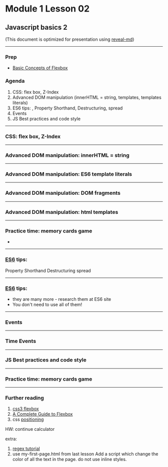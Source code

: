 # Module 1 Lesson 02
## Javascript basics 2
(This document is optimized for presentation using [reveal-md](https://github.com/webpro/reveal-md))

---

### Prep
- [Basic Concepts of Flexbox](https://developer.mozilla.org/en-US/docs/Web/CSS/CSS_Flexible_Box_Layout/Basic_Concepts_of_Flexbox)

### Agenda
1. CSS: flex box, Z-Index
2. Advanced DOM manipulation (innerHTML = string, templates, templates literals)
3. ES6 tips:  , Property Shorthand, Destructuring, spread
4. Events
5. JS Best practices and code style


---

### CSS: flex box, Z-Index

---

### Advanced DOM manipulation: innerHTML = string

---

### Advanced DOM manipulation: ES6 template literals

---

### Advanced DOM manipulation: DOM fragments

---

### Advanced DOM manipulation: html templates

---

### Practice time: memory cards game
- 

---

### [ES6]() tips:
Property Shorthand
Destructuring
spread

---

### [ES6]() tips:
- they are many more - research them at ES6 site
- You don't need to use all of them!

---

### Events

---

### Time Events


---

### JS Best practices and code style

---

### Practice time: memory cards game


---

### Further reading
1. [css3 flexbox](https://www.w3schools.com/css/css3_flexbox.asp)
2. [A Complete Guide to Flexbox](https://css-tricks.com/snippets/css/a-guide-to-flexbox/)
3. css [positioning](https://developer.mozilla.org/en-US/docs/Web/CSS/position)

HW:
continue calculator

extra:
1. [regex tutorial](https://regexone.com/)
2. use my-first-page.html from last lesson Add a script which change the color of all the text in the page. do not use inline styles.
